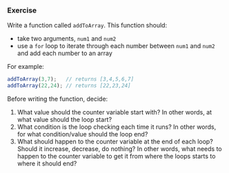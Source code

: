 ### Exercise

Write a function called `addToArray`. This function should:

  - take two arguments, `num1` and `num2`
  - use a `for` loop to iterate through each number between `num1` and `num2` and add each number to an array

For example:

```js
addToArray(3,7);   // returns [3,4,5,6,7]
addToArray(22,24); // returns [22,23,24]
```

Before writing the function, decide:

1. What value should the counter variable start with? In other words, at what value should the loop start?
2. What condition is the loop checking each time it runs? In other words, for what condition/value should the loop end?
3. What should happen to the counter variable at the end of each loop? Should it increase, decrease, do nothing? In other words, what needs to happen to the counter variable to get it from where the loops starts to where it should end?
